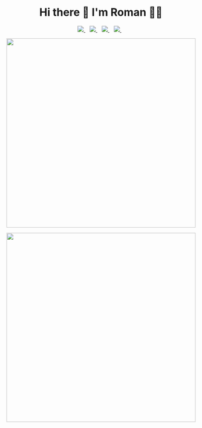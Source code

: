 <h1 align='center'>Hi there 👋 I'm Roman 👨‍💻</h1>
<p align='center'>
  <a href="https://rshopin.com">
    <img src="https://img.shields.io/badge/homepage-000000.svg?&style=for-the-badge&logoColor=white"/>
  </a>&nbsp;&nbsp;
  <a href="https://twitter.com/devromans">
    <img src="https://img.shields.io/badge/twitter-%231DA1F2.svg?&style=for-the-badge&logo=twitter&logoColor=white" />        
  </a>&nbsp;&nbsp;
  <a href="https://www.linkedin.com/in/devromans/">
    <img src="https://img.shields.io/badge/linkedin-%230077B5.svg?&style=for-the-badge&logo=linkedin&logoColor=white" />
  </a>&nbsp;&nbsp;
  <a href="https://www.instagram.com/devromans/">
    <img src="https://img.shields.io/badge/instagram-%23E4405F.svg?&style=for-the-badge&logo=instagram&logoColor=white" />        
  </a>&nbsp;&nbsp;
</p>
<p align='center'>
  <a href="https://rshopin.com"><img src="https://github-readme-stats.vercel.app/api?username=devromans&show_icons=true&count_private=true&theme=tokyonight" width="500"></a>
</p>
<p align='center'>
  <a href="https://rshopin.com"><img src="https://github-readme-stats.vercel.app/api/top-langs/?username=devromans&layout=compact&show_icons=true&count_private=true&theme=tokyonight&langs_count=8" width="500"></a>
</p>
<!--
**devromans/devromans** is a ✨ _special_ ✨ repository because its `README.md` (this file) appears on your GitHub profile.

Here are some ideas to get you started:

- 🔭 I’m currently working on ...
- 🌱 I’m currently learning ...
- 👯 I’m looking to collaborate on ...
- 🤔 I’m looking for help with ...
- 💬 Ask me about ...
- 📫 How to reach me: ...
- 😄 Pronouns: ...
- ⚡ Fun fact: ...
-->

